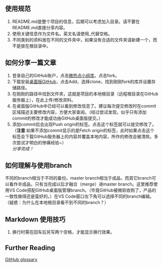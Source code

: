 ## 使用规范

1. README.md是整个项目的信息，后期可以考虑加入目录。请不要在README.md直接分享内容。
2. 使用关键信息作为文件名。英文名请使用_代替空格。
3. 不同类别的资料放在不同的文件夹中，如果没有合适的文件夹请新建一个，而不是放在根目录中。

## 如何分享一篇文章

1. 登录自己的GitHub账户，点击[微热点小组库](https://github.com/tudousponge/Wei_Re_Dian-Group)，点击fork。
2. 下载安装[桌面版GitHub](https://desktop.github.com/)，点击Add，选择clone，找到刚刚fork的库并设置存储路径。
3. 在刚刚的路径中找到文件夹，这就是项目的本地根目录（远程根目录在GitHub服务器上），在此上传/修改资料。
4. 在桌面版GitHub中已经可以看到修改信息了。建议每次提交修改时在commit区域描述主要修改内容，方便大家查阅。（经过尝试发现，似乎只有添加commit的修改才能成功由GitHub桌面版提交。）
5. 添加commit后会出现Push origin的标签。点击这个标签就可以提交修改了。（**注意**  如果不添加commit显示的是Fetch origin的标签，此时如果点击这个标签会下载GitHub服务器上的内容并覆盖本地内容，所作的修改会被清除。多次尝试才明白的惨痛经验~）  
*分享完成！*

## 如何理解与使用branch
不同的branch相当于不同的备份。master branch相当于成品，而其它branch可以看作半成品，只有当完成以后才融合（merge）进master branch。这里推荐使用VS Code搭配GitHub桌面版管理branch。（毕竟GitHub被微软收购了，产品的一致性做得还是蛮好的。）在VS Code窗口左下角可以选择不同的branch编辑。（疑惑：为什么在本地根目录看不到不同的branch？）

## Markdown 使用技巧
1. 换行时需在回车后另写两个空格，才能显示换行效果。



## Further Reading  
[GitHub glossary](https://help.github.com/en/github/getting-started-with-github/github-glossary#branch)

